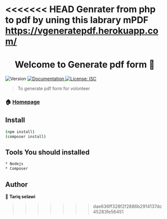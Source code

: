 <<<<<<< HEAD
Genrater from php to pdf by uning this labrary mPDF
https://vgeneratepdf.herokuapp.com/
=======
<h1 align="center">Welcome to Generate pdf form 👋</h1>
<p>
  <img alt="Version" src="https://img.shields.io/badge/version-1.0.0-blue.svg?cacheSeconds=2592000" />
  <a href="https://mpdf.github.io/" target="_blank">
    <img alt="Documentation" src="https://img.shields.io/badge/documentation-yes-brightgreen.svg" />
  </a>
  <a href="#" target="_blank">
    <img alt="License: ISC" src="https://img.shields.io/badge/License-ISC-yellow.svg" />
  </a>
</p>

> To generate pdf form for volonteer

### 🏠 [Homepage](https://vgeneratepdf.herokuapp.com/)

## Install

```sh
(npm install) 
(composer install)
```

## Tools You should installed

```sh
* Nodejs 
* Composer
```



## Author

👤 **Tariq selawi**



>>>>>>> dae636ff328f2f2886b2914137dc45283fe56451
